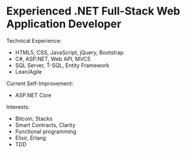 # Experienced .NET Full-Stack Web Application Developer

Technical Experience:
- HTML5, CSS, JavaScript, jQuery, Bootstrap
- C#, ASP.NET, Web API, MVC5
- SQL Server, T-SQL, Entity Framework
- Lean/Agile

Current Self-Improvement:
- ASP.NET Core

Interests:
- Bitcoin, Stacks
- Smart Contracts, Clarity
- Functional programming
- Elixir, Erlang
- TDD
